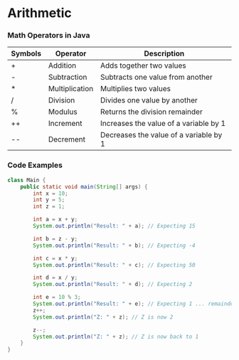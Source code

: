 # Arithmetic

### Math Operators in Java

| Symbols | Operator       | Description                            |
| ------- | -------------- | -------------------------------------- |
| +       | Addition       | Adds together two values               |
| -       | Subtraction    | Subtracts one value from another       |
| \*      | Multiplication | Multiplies two values                  |
| /       | Division       | Divides one value by another           |
| %       | Modulus        | Returns the division remainder         |
| ++      | Increment      | Increases the value of a variable by 1 |
| --      | Decrement      | Decreases the value of a variable by 1 |

### Code Examples

```java
class Main {
    public static void main(String[] args) {
        int x = 10;
        int y = 5;
        int z = 1;

        int a = x + y;
        System.out.println("Result: " + a); // Expecting 15

        int b = z - y;
        System.out.println("Result: " + b); // Expecting -4

        int c = x * y;
        System.out.println("Result: " + c); // Expecting 50

        int d = x / y;
        System.out.println("Result: " + d); // Expecting 2

        int e = 10 % 3;
        System.out.println("Result: " + e); // Expecting 1 ... remainder of 1
        z++;
        System.out.println("Z: " + z); // Z is now 2

        z--;
        System.out.println("Z: " + z); // Z is now back to 1
    }
}
```

